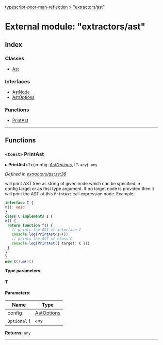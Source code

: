 [typescript-poor-man-reflection](../README.md) > ["extractors/ast"](../modules/_extractors_ast_.md)

# External module: "extractors/ast"

## Index

### Classes

* [Ast](../classes/_extractors_ast_.ast.md)

### Interfaces

* [AstNode](../interfaces/_extractors_ast_.astnode.md)
* [AstOptions](../interfaces/_extractors_ast_.astoptions.md)

### Functions

* [PrintAst](_extractors_ast_.md#printast)

---

## Functions

<a id="printast"></a>

### `<Const>` PrintAst

▸ **PrintAst**<`T`>(config: *[AstOptions](../interfaces/_extractors_ast_.astoptions.md)*, t?: *`any`*): `any`

*Defined in [extractors/ast.ts:36](https://github.com/cancerberoSgx/typescript-poor-man-reflection/blob/e049fbf/src/extractors/ast.ts#L36)*

will print AST tree as string of given node which can be specified in config.target or as first type argument. If no target node is provided then it will print the AST of this `PrintAst` call expression node. Example:

```ts
interface I {
m(): void
}
class C implements I {
m() {
 return function f() {
   // prints the AST of interface I
   console.log(PrintAst<I>())
   // prints the AST of class C
   console.log(PrintAst({ target: C }))
 }
}
}
new C().m()()
```

**Type parameters:**

#### T 
**Parameters:**

| Name | Type |
| ------ | ------ |
| config | [AstOptions](../interfaces/_extractors_ast_.astoptions.md) |
| `Optional` t | `any` |

**Returns:** `any`

___

